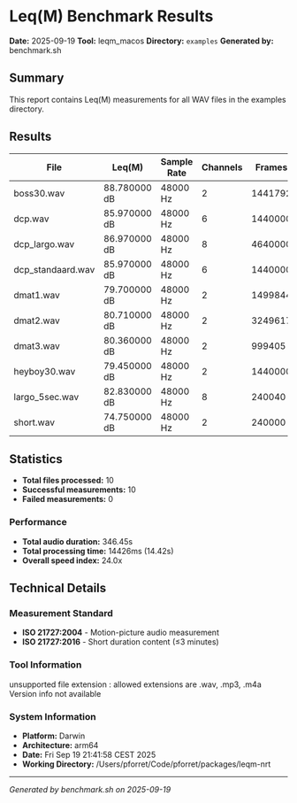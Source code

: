 # Leq(M) Benchmark Results

**Date:** 2025-09-19
**Tool:** leqm_macos
**Directory:** `examples`
**Generated by:** benchmark.sh

## Summary

This report contains Leq(M) measurements for all WAV files in the examples directory.

## Results

| File | Leq(M) | Sample Rate | Channels | Frames | Duration | Processing Time | Speed Index | Status |
|------|--------|-------------|----------|--------|----------|-----------------|-------------|--------|
| boss30.wav | 88.780000 dB | 48000 Hz | 2 | 1441792 | 30.03s | 658ms | 45.6x | ✓ |
| dcp.wav | 85.970000 dB | 48000 Hz | 6 | 1440000 | 30.00s | 829ms | 36.2x | ✓ |
| dcp_largo.wav | 86.970000 dB | 48000 Hz | 8 | 4640000 | 96.66s | 7288ms | 13.3x | ✓ |
| dcp_standaard.wav | 85.970000 dB | 48000 Hz | 6 | 1440000 | 30.00s | 2475ms | 12.1x | ✓ |
| dmat1.wav | 79.700000 dB | 48000 Hz | 2 | 1499844 | 31.24s | 607ms | 51.5x | ✓ |
| dmat2.wav | 80.710000 dB | 48000 Hz | 2 | 3249617 | 67.70s | 1064ms | 63.6x | ✓ |
| dmat3.wav | 80.360000 dB | 48000 Hz | 2 | 999405 | 20.82s | 356ms | 58.4x | ✓ |
| heyboy30.wav | 79.450000 dB | 48000 Hz | 2 | 1440000 | 30.00s | 651ms | 46.1x | ✓ |
| largo_5sec.wav | 82.830000 dB | 48000 Hz | 8 | 240040 | 5.00s | 309ms | 16.2x | ✓ |
| short.wav | 74.750000 dB | 48000 Hz | 2 | 240000 | 5.00s | 186ms | 26.8x | ✓ |

## Statistics

- **Total files processed:** 10
- **Successful measurements:** 10
- **Failed measurements:** 0

### Performance

- **Total audio duration:** 346.45s
- **Total processing time:** 14426ms (14.42s)
- **Overall speed index:** 24.0x

## Technical Details

### Measurement Standard
- **ISO 21727:2004** - Motion-picture audio measurement
- **ISO 21727:2016** - Short duration content (≤3 minutes)

### Tool Information

unsupported file extension : allowed extensions are .wav, .mp3, .m4a
Version info not available

### System Information
- **Platform:** Darwin
- **Architecture:** arm64
- **Date:** Fri Sep 19 21:41:58 CEST 2025
- **Working Directory:** /Users/pforret/Code/pforret/packages/leqm-nrt

---
*Generated by benchmark.sh on 2025-09-19*
